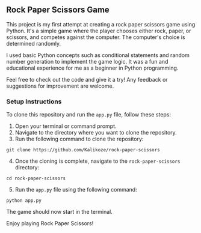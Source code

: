 ## Rock Paper Scissors Game

This project is my first attempt at creating a rock paper scissors game using Python. It's a simple game where the player chooses either rock, paper, or scissors, and competes against the computer. The computer's choice is determined randomly.

I used basic Python concepts such as conditional statements and random number generation to implement the game logic. It was a fun and educational experience for me as a beginner in Python programming.

Feel free to check out the code and give it a try! Any feedback or suggestions for improvement are welcome.

### Setup Instructions
To clone this repository and run the `app.py` file, follow these steps:

1. Open your terminal or command prompt.
2. Navigate to the directory where you want to clone the repository.
3. Run the following command to clone the repository:
  ```
  git clone https://github.com/Kalikoze/rock-paper-scissors
  ```
4. Once the cloning is complete, navigate to the `rock-paper-scissors` directory:
  ```
  cd rock-paper-scissors
  ```
5. Run the `app.py` file using the following command:
  ```
  python app.py
  ```
  The game should now start in the terminal.

Enjoy playing Rock Paper Scissors!